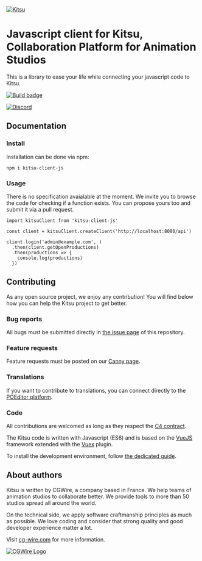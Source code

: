 [![Kitsu](https://www.cg-wire.com/en/images/kitsu.png)](https://kitsu.cg-wire.com)

# Javascript client for Kitsu, Collaboration Platform for Animation Studios

This is a library to ease your life while connecting your javascript code to
Kitsu.

[![Build
badge](https://app.travis-ci.com/cgwire/kitsu.svg?branch=master)](https://app.travis-ci.com/cgwire/kitsu-client-js)

[![Discord](https://badgen.net/badge/icon/discord?icon=discord&label)](https://discord.com/invite/VbCxtKN)


## Documentation 


### Install

Installation can be done via npm:

```
npm i kitsu-client-js
```

### Usage

There is no specification avaialable at the moment. We invite you to browse the
code for checking if a function exists. You can propose yours too and submit it
via a pull request.


```
import kitsuClient from 'kitsu-client-js'

const client = kitsuClient.createClient('http://localhost:8080/api')

client.login('admin@example.com', )
  .then(client.getOpenProductions)
  .then(productions => {
    console.log(productions)
  })
```

## Contributing

As any open source project, we enjoy any contribution! You will find below 
how you can help the Kitsu project to get better.

### Bug reports 

All bugs must be submitted directly in 
[the issue page](https://github.com/cgwire/kitsu-client-js/issues) of this repository.

### Feature requests

Feature requests must be posted on our [Canny page](https://cgwire.canny.io/).

### Translations

If you want to contribute to translations, you can connect directly to the 
[POEditor platform](https://poeditor.com/join/project?hash=fpUejpWDVo).

### Code

All contributions are welcomed as long as they respect the [C4
contract](https://rfc.zeromq.org/spec:42/C4).

The Kitsu code is written with Javascript (ES6) and is based on the 
[VueJS](https://vuejs.org/v2/guide/) framework extended with 
the [Vuex](https://vuex.vuejs.org) plugin.

To install the development environment, follow [the dedicated guide](https://kitsu.cg-wire.com/development-environment/).

## About authors

Kitsu is written by CGWire, a company based in France. We help teams of animation
studios to collaborate better. We provide tools to more than 50 studios spread
all around the world.

On the technical side, we apply software craftmanship principles as much as
possible. We love coding and consider that strong quality and good developer
experience matter a lot.


Visit [cg-wire.com](https://cg-wire.com) for more information.

[![CGWire Logo](https://zou.cg-wire.com/cgwire.png)](https://cg-wire.com)
